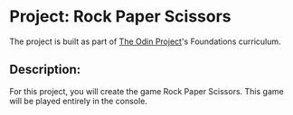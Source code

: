 # Project: Rock Paper Scissors

The project is built as part of [The Odin Project](https://www.theodinproject.com/)'s Foundations curriculum.

## Description:

For this project, you will create the game Rock Paper Scissors. This game will be played entirely in the console.
